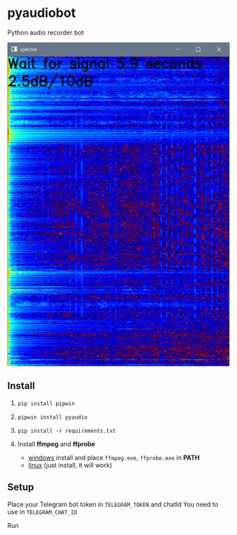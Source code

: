 # pyaudiobot
Python audio recorder bot

![Waterfall](.github/waterfall.jpg)

## Install

1. ```pip install pipwin```

2. ```pipwin install pyaudio```

3. ```pip install -r requirements.txt```

4. Install **ffmpeg** and **ffprobe**
    * [windows](https://ffmpeg.zeranoe.com/builds/) install and place `ffmpeg.exe`, `ffprobe.exe` in **PATH**
    * [linux](https://www.tecmint.com/install-ffmpeg-in-linux/) (just install, it will work)


## Setup

Place your Telegram bot token in `TELEGRAM_TOKEN` and chatId You need to use in `TELEGRAM_CHAT_ID`

Run
